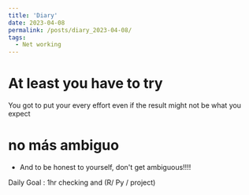 ```yaml
---
title: 'Diary'
date: 2023-04-08
permalink: /posts/diary_2023-04-08/
tags:
  - Net working
---
```

# At least you have to try
You got to put your every effort even if the result might not be what you expect
# no más ambiguo
* And to be honest to yourself, don't get ambiguous!!!!

Daily Goal : 1hr checking and (R/ Py / project)
